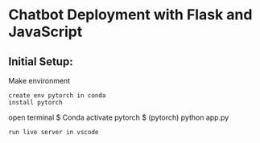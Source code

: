 # Chatbot Deployment with Flask and JavaScript
## Initial Setup:

Make environment
```
create env pytorch in conda
install pytorch

```
open terminal
$ Conda activate pytorch
$ (pytorch) python app.py
```
run live server in vscode

